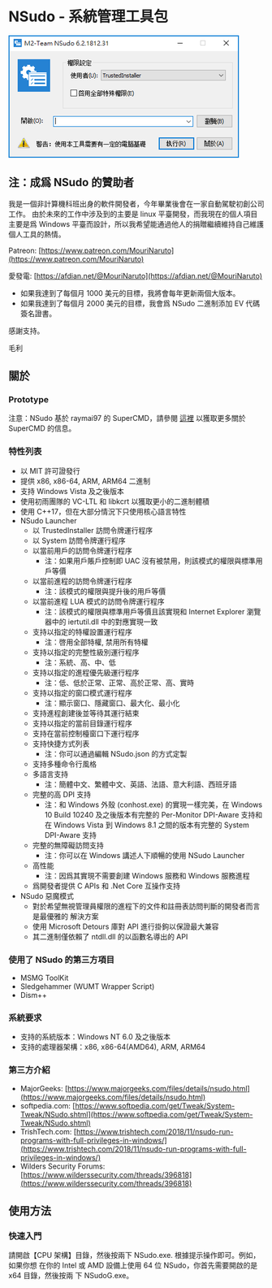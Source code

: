 ﻿# NSudo - 系統管理工具包

![螢幕擷取畫面](./Screenshot.png)

## 注：成爲 NSudo 的贊助者

我是一個非計算機科班出身的軟件開發者，今年畢業後會在一家自動駕駛初創公司工作。
由於未來的工作中涉及到的主要是 linux 平臺開發，而我現在的個人項目主要是爲 
Windows 平臺而設計，所以我希望能通過他人的捐贈繼續維持自己維護個人工具的熱情。

Patreon: [https://www.patreon.com/MouriNaruto](https://www.patreon.com/MouriNaruto)

愛發電: [https://afdian.net/@MouriNaruto](https://afdian.net/@MouriNaruto)

- 如果我達到了每個月 1000 美元的目標，我將會每年更新兩個大版本。
- 如果我達到了每個月 2000 美元的目標，我會爲 NSudo 二進制添加 EV 代碼簽名證書。

感謝支持。

毛利

## 關於

### Prototype

注意：NSudo 基於 raymai97 的 SuperCMD，請參閱
[這裡](http://bbs.pcbeta.com/viewthread-1508863-1-1.html "這裡") 以獲取更多關於
SuperCMD 的信息。

### 特性列表

- 以 MIT 許可證發行
- 提供 x86, x86-64, ARM, ARM64 二進制
- 支持 Windows Vista 及之後版本
- 使用初雨團隊的 VC-LTL 和 libkcrt 以獲取更小的二進制體積
- 使用 C++17，但在大部分情況下只使用核心語言特性
- NSudo Launcher
  - 以 TrustedInstaller 訪問令牌運行程序
  - 以 System 訪問令牌運行程序
  - 以當前用戶的訪問令牌運行程序
    - 注：如果用戶賬戶控制即 UAC 沒有被禁用，則該模式的權限與標準用戶等價
  - 以當前進程的訪問令牌運行程序
    - 注：該模式的權限與提升後的用戶等價
  - 以當前進程 LUA 模式的訪問令牌運行程序
    - 注：該模式的權限與標準用戶等價且該實現和 Internet Explorer 瀏覽器中的 
      iertutil.dll 中的對應實現一致
  - 支持以指定的特權設置運行程序
    - 注：啓用全部特權, 禁用所有特權
  - 支持以指定的完整性級別運行程序
    - 注：系統、高、中、低
  - 支持以指定的進程優先級運行程序
    - 注：低、低於正常、正常、高於正常、高、實時
  - 支持以指定的窗口模式運行程序
    - 注：顯示窗口、隱藏窗口、最大化、最小化
  - 支持進程創建後並等待其運行結束
  - 支持以指定的當前目錄運行程序
  - 支持在當前控制檯窗口下運行程序
  - 支持快捷方式列表
    - 注：你可以通過編輯 NSudo.json 的方式定製
  - 支持多種命令行風格
  - 多語言支持
    - 注：簡體中文、繁體中文、英語、法語、意大利語、西班牙語
  - 完整的高 DPI 支持
    - 注：和 Windows 外殼 (conhost.exe) 的實現一樣完美，在 Windows 10 Build 
      10240 及之後版本有完整的 Per-Monitor DPI-Aware 支持和在 Windows Vista 到
      Windows 8.1 之間的版本有完整的 System DPI-Aware 支持
  - 完整的無障礙訪問支持
    - 注：你可以在 Windows 講述人下順暢的使用 NSudo Launcher
  - 高性能
    - 注：因爲其實現不需要創建 Windows 服務和 Windows 服務進程
  - 爲開發者提供 C APIs 和 .Net Core 互操作支持
- NSudo 惡魔模式
  - 對於希望無視管理員權限的進程下的文件和註冊表訪問判斷的開發者而言是最優雅的
    解決方案
  - 使用 Microsoft Detours 庫對 API 進行掛鉤以保證最大兼容
  - 其二進制僅依賴了 ntdll.dll 的以函數名導出的 API

### 使用了 NSudo 的第三方項目

- MSMG ToolKit
- Sledgehammer (WUMT Wrapper Script)
- Dism++

### 系統要求

- 支持的系統版本：Windows NT 6.0 及之後版本
- 支持的處理器架構：x86, x86-64(AMD64), ARM, ARM64

### 第三方介紹

- MajorGeeks: [https://www.majorgeeks.com/files/details/nsudo.html](https://www.majorgeeks.com/files/details/nsudo.html)
- softpedia.com: [https://www.softpedia.com/get/Tweak/System-Tweak/NSudo.shtml](https://www.softpedia.com/get/Tweak/System-Tweak/NSudo.shtml)
- TrishTech.com: [https://www.trishtech.com/2018/11/nsudo-run-programs-with-full-privileges-in-windows/](https://www.trishtech.com/2018/11/nsudo-run-programs-with-full-privileges-in-windows/)
- Wilders Security Forums: [https://www.wilderssecurity.com/threads/396818](https://www.wilderssecurity.com/threads/396818)

## 使用方法

### 快速入門

請開啟【CPU 架構】目錄，然後按兩下 NSudo.exe. 根據提示操作即可。例如，如果你想
在你的 Intel 或 AMD 設備上使用 64 位 NSudo，你首先需要開啟的是 x64 目錄，然後按兩
下 NSudoG.exe。

